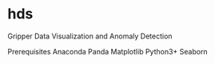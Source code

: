 # hds
Gripper Data Visualization and Anomaly Detection 

Prerequisites
Anaconda
Panda
Matplotlib
Python3+
Seaborn


